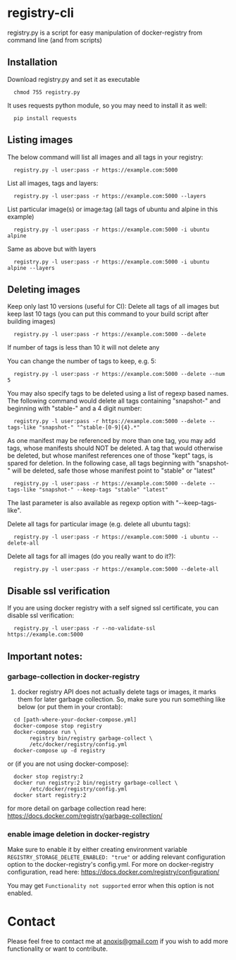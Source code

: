 # registry-cli
registry.py is a script for easy manipulation of docker-registry from command line (and from scripts)


## Installation

Download registry.py and set it as executable
```
  chmod 755 registry.py
```

It uses requests python module, so you may need to install it as well:
```
  pip install requests
```

## Listing images

The below command will list all images and all tags in your registry:
```
  registry.py -l user:pass -r https://example.com:5000
```

List all images, tags and layers:
```
  registry.py -l user:pass -r https://example.com:5000 --layers
```

List particular image(s) or image:tag (all tags of ubuntu and alpine in this example)
```
  registry.py -l user:pass -r https://example.com:5000 -i ubuntu alpine
```
  
Same as above but with layers
```
  registry.py -l user:pass -r https://example.com:5000 -i ubuntu alpine --layers
```
  
## Deleting images 

Keep only last 10 versions (useful for CI):
Delete all tags of all images but keep last 10 tags (you can put this command to your build script
after building images)
```
  registry.py -l user:pass -r https://example.com:5000 --delete
```
  If number of tags is less than 10 it will not delete any

You can change the number of tags to keep, e.g. 5:
```
  registry.py -l user:pass -r https://example.com:5000 --delete --num 5
```

You may also specify tags to be deleted using a list of regexp based names.
The following command would delete all tags containing "snapshot-" and beginning with "stable-" and a 4 digit number:

```
  registry.py -l user:pass -r https://example.com:5000 --delete --tags-like "snapshot-" "^stable-[0-9]{4}.*"
```

As one manifest may be referenced by more than one tag, you may add tags, whose manifests should NOT be deleted.
A tag that would otherwise be deleted, but whose manifest references one of those "kept" tags, is spared for deletion.
In the following case, all tags beginning with "snapshot-" will be deleted, safe those whose manifest point to "stable" or "latest"

```
  registry.py -l user:pass -r https://example.com:5000 --delete --tags-like "snapshot-" --keep-tags "stable" "latest"
```
The last parameter is also available as regexp option with "--keep-tags-like".


Delete all tags for particular image (e.g. delete all ubuntu tags):
```
  registry.py -l user:pass -r https://example.com:5000 -i ubuntu --delete-all
```
  
Delete all tags for all images (do you really want to do it?):
```
  registry.py -l user:pass -r https://example.com:5000 --delete-all
```

## Disable ssl verification

If you are using docker registry with a self signed ssl certificate, you can disable ssl verification:
```
  registry.py -l user:pass -r --no-validate-ssl https://example.com:5000
```

  
## Important notes: 

### garbage-collection in docker-registry 
1. docker registry API does not actually delete tags or images, it marks them for later 
garbage collection. So, make sure you run something like below 
(or put them in your crontab):
```
  cd [path-where-your-docker-compose.yml]
  docker-compose stop registry
  docker-compose run \
       registry bin/registry garbage-collect \
       /etc/docker/registry/config.yml
  docker-compose up -d registry
```  
or (if you are not using docker-compose):
```
  docker stop registry:2
  docker run registry:2 bin/registry garbage-collect \
       /etc/docker/registry/config.yml
  docker start registry:2
```       
for more detail on garbage collection read here:
   https://docs.docker.com/registry/garbage-collection/

### enable image deletion in docker-registry
Make sure to enable it by either creating environment variable 
  `REGISTRY_STORAGE_DELETE_ENABLED: "true"`
or adding relevant configuration option to the docker-registry's config.yml.
For more on docker-registry configuration, read here:
  https://docs.docker.com/registry/configuration/

You may get `Functionality not supported` error when this option is not enabled.


# Contact

Please feel free to contact me at anoxis@gmail.com if you wish to add more functionality 
or want to contribute.
  
